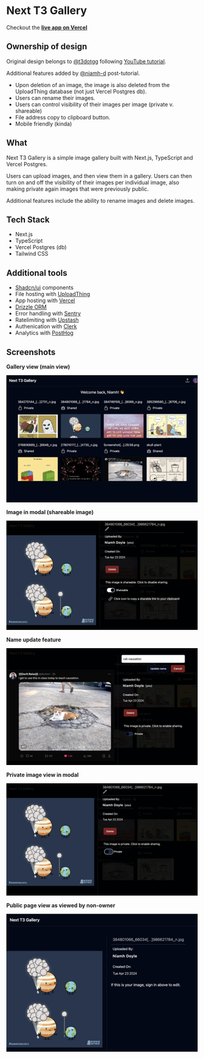 # Next T3 Gallery

Checkout the [**live app on Vercel**](https://t3-gallery-zeta.vercel.app/)

## Ownership of design

Original design belongs to [@t3dotgg](https://github.com/t3dotgg) following [YouTube tutorial](https://www.youtube.com/watch?v=d5x0JCZbAJs).

Additional features added by [@niamh-d](https://github.com/niamh-d) post-tutorial.

- Upon deletion of an image, the image is also deleted from the UploadThing database (not just Vercel Postgres db).
- Users can rename their images.
- Users can control visibility of their images per image (private v. shareable)
- File address copy to clipboard button.
- Mobile friendly (kinda)

## What

Next T3 Gallery is a simple image gallery built with Next.js, TypeScript and Vercel Postgres.

Users can upload images, and then view them in a gallery. Users can then turn on and off the visibility of their images per individual image, also making private again images that were previously public.

Additional features include the ability to rename images and delete images.

## Tech Stack

- Next.js
- TypeScript
- Vercel Postgres (db)
- Tailwind CSS

## Additional tools

- [Shadcn/ui](https://ui.shadcn.com/) components
- File hosting with [UploadThing](https://uploadthing.com/)
- App hosting with [Vercel](https://vercel.com/)
- [Drizzle ORM](https://orm.drizzle.team/)
- Error handling with [Sentry](https://sentry.io/)
- Ratelimiting with [Upstash](https://upstash.com/)
- Authenication with [Clerk](https://clerk.com/)
- Analytics with [PostHog](https://posthog.com/)

## Screenshots

**Gallery view (main view)**

![Gallery view (main view)](/imgs/readme_imgs/gallery_view.png)

**Image in modal (shareable image)**

![Image in modal (shareable image)](/imgs/readme_imgs/modal.png)

**Name update feature**

![Name update feature](/imgs/readme_imgs/name-update.png)

**Private image view in modal**

![Private image view in modal](/imgs/readme_imgs/private.png)

**Public page view as viewed by non-owner**

![Public page view as viewed by non-owner](/imgs/readme_imgs/public.png)
